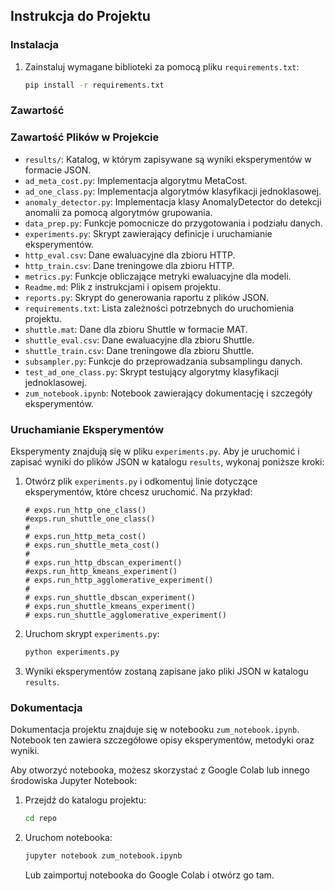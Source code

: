 ## Instrukcja do Projektu

### Instalacja

1. Zainstaluj wymagane biblioteki za pomocą pliku `requirements.txt`:
    ```bash
    pip install -r requirements.txt
    ```
### Zawartość 

### Zawartość Plików w Projekcie

- `results/`: Katalog, w którym zapisywane są wyniki eksperymentów w formacie JSON.
- `ad_meta_cost.py`: Implementacja algorytmu MetaCost.
- `ad_one_class.py`: Implementacja algorytmów klasyfikacji jednoklasowej.
- `anomaly_detector.py`: Implementacja klasy AnomalyDetector do detekcji anomalii za pomocą algorytmów grupowania.
- `data_prep.py`: Funkcje pomocnicze do przygotowania i podziału danych.
- `experiments.py`: Skrypt zawierający definicje i uruchamianie eksperymentów.
- `http_eval.csv`: Dane ewaluacyjne dla zbioru HTTP.
- `http_train.csv`: Dane treningowe dla zbioru HTTP.
- `metrics.py`: Funkcje obliczające metryki ewaluacyjne dla modeli.
- `Readme.md`: Plik z instrukcjami i opisem projektu.
- `reports.py`: Skrypt do generowania raportu z plików JSON.
- `requirements.txt`: Lista zależności potrzebnych do uruchomienia projektu.
- `shuttle.mat`: Dane dla zbioru Shuttle w formacie MAT.
- `shuttle_eval.csv`: Dane ewaluacyjne dla zbioru Shuttle.
- `shuttle_train.csv`: Dane treningowe dla zbioru Shuttle.
- `subsampler.py`: Funkcje do przeprowadzania subsamplingu danych.
- `test_ad_one_class.py`: Skrypt testujący algorytmy klasyfikacji jednoklasowej.
- `zum_notebook.ipynb`: Notebook zawierający dokumentację i szczegóły eksperymentów.

### Uruchamianie Eksperymentów

Eksperymenty znajdują się w pliku `experiments.py`. Aby je uruchomić i zapisać wyniki do plików JSON w katalogu `results`, wykonaj poniższe kroki:

1. Otwórz plik `experiments.py` i odkomentuj linie dotyczące eksperymentów, które chcesz uruchomić. Na przykład:
    ```
   # exps.run_http_one_class()
   #exps.run_shuttle_one_class()
   #
   # exps.run_http_meta_cost()
   # exps.run_shuttle_meta_cost()
   #
   # exps.run_http_dbscan_experiment()
   #exps.run_http_kmeans_experiment()
   # exps.run_http_agglomerative_experiment()
   #
   # exps.run_shuttle_dbscan_experiment()
   # exps.run_shuttle_kmeans_experiment()
   # exps.run_shuttle_agglomerative_experiment()
    ```
2. Uruchom skrypt `experiments.py`:
    ```bash
    python experiments.py
    ```
3. Wyniki eksperymentów zostaną zapisane jako pliki JSON w katalogu `results`.

### Dokumentacja

Dokumentacja projektu znajduje się w notebooku `zum_notebook.ipynb`. Notebook ten zawiera szczegółowe opisy eksperymentów, metodyki oraz wyniki.

Aby otworzyć notebooka, możesz skorzystać z Google Colab lub innego środowiska Jupyter Notebook:

1. Przejdź do katalogu projektu:
    ```bash
    cd repo
    ```
2. Uruchom notebooka:
    ```bash
    jupyter notebook zum_notebook.ipynb
    ```
    Lub zaimportuj notebooka do Google Colab i otwórz go tam.